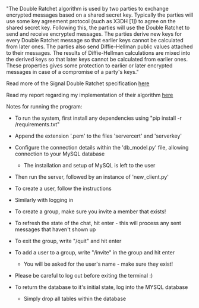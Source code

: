 "The Double Ratchet algorithm is used by two parties to exchange encrypted messages based on a shared secret key. Typically the parties will use some key agreement protocol (such as X3DH [1]) to agree on the shared secret key. 
Following this, the parties will use the Double Ratchet to send and receive encrypted messages. The parties derive new keys for every Double Ratchet message so that earlier keys cannot be calculated from later ones. The parties also 
send Diffie-Hellman public values attached to their messages. The results of Diffie-Hellman calculations are mixed into the derived keys so that later keys cannot be calculated from earlier ones. These properties gives some protection to 
earlier or later encrypted messages in case of a compromise of a party's keys." 

Read more of the Signal Double Ratchet specification [here](https://signal.org/docs/specifications/doubleratchet/)

Read my report regarding my implementation of their algorithm [here](report.pdf)


Notes for running the program: 

- To run the system, first install any dependencies using "pip install -r /requirements.txt"

- Append the extension '.pem' to the files 'servercert' and 'serverkey'

- Configure the connection details within the 'db_model.py' file, allowing connection to your MySQL database
    - The installation and setup of MySQL is left to the user 

- Then run the server, followed by an instance of 'new_client.py'

- To create a user, follow the instructions 
- Similarly with logging in

- To create a group, make sure you invite a member that exists! 

- To refresh the state of the chat, hit enter - this will process any sent messages that haven't shown up 

- To exit the group, write "/quit" and hit enter 

- To add a user to a group, write "/invite" in the group and hit enter 
    - You will be asked for the user's name - make sure they exist!

- Please be careful to log out before exiting the terminal :) 

- To return the database to it's initial state, log into the MYSQL database
    - Simply drop all tables within the database
